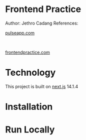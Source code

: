 
# Frontend Practice

Author: Jethro Cadang
References: 
<br/>

[pulseapp.com](https://pulseapp.com/pricing)

<br/>

[frontendpractice.com](https://www.frontendpractice.com/projects/pulse)


# Technology

This project is built on [next.js](https://nextjs.org/) 14.1.4

# Installation

# Run Locally
